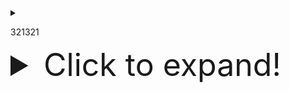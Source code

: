 <details><summary><p>321321</p></summary>

  ## Heading
  1. A numbered
  2. list
     * With some
     * Sub bullets
</details>


<details>
  <summary style="font-size: 50px">Click to expand!</summary>

  ## Heading
  1. A numbered
  2. list
     * With some
     * Sub bullets
</details>
